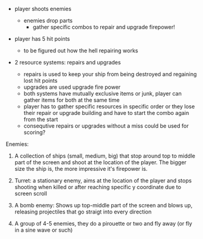 - player shoots enemies
	+ enemies drop parts
		* gather specific combos to repair and upgrade firepower!

- player has 5 hit points
	+ to be figured out how the hell repairing works

- 2 resource systems: repairs and upgrades
	+ repairs is used to keep your ship from being destroyed and regaining lost hit points
	+ upgrades are used upgrade fire power
	+ both systems have mutually exclusive items or junk, player can gather items for both at the same time
	+ player has to gather specific resources in specific order or they lose their repair or upgrade building and have to start the combo again from the start
	+ consequtive repairs or upgrades without a miss could be used for scoring?

Enemies:
1. A collection of ships (small, medium, big) that stop around top to middle part of the screen and shoot at the location of the player. The bigger size the ship is, the more impressive it's firepower is.

2. Turret: a stationary enemy, aims at the location of the player and stops shooting when killed or after reaching specific y coordinate due to screen scroll

3. A bomb enemy: Shows up top-middle part of the screen and blows up, releasing projectiles that go straigt into every direction 

4. A group of 4-5 enemies, they do a pirouette or two and fly away (or fly in a sine wave or such)
